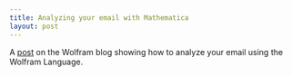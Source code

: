```yaml
---
title: Analyzing your email with Mathematica
layout: post
---
```


A
[post](http://blog.wolfram.com/2012/04/05/analyzing-your-email-with-mathematica/)
on the Wolfram blog showing how to analyze your email using the Wolfram Language.
